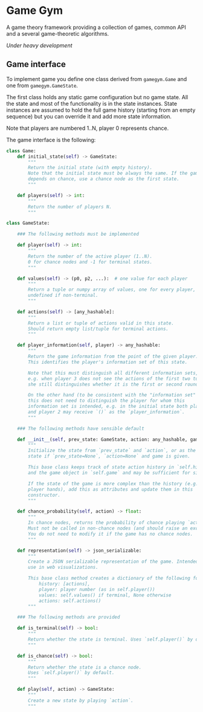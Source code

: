 # Game Gym

A game theory framework providing a collection of games, common API and a several game-theoretic algorithms.

*Under heavy development*

## Game interface

To implement game you define one class derived from `gamegym.Game` and one from
`gamegym.GameState`.

The first class holds any static game configuration but no game state.
All the state and most of the functionality is in the state instances.
State instances are assumed to hold the full game history (starting from an
empty sequence) but you can override it and add more state information.

Note that players are numbered 1..N, player 0 represents chance.

The game interface is the following:

```python
class Game:
    def initial_state(self) -> GameState:
        """
        Return the initial state (with empty history).
        Note that the initial state must be always the same. If the game start
        depends on chance, use a chance node as the first state.
        """

    def players(self) -> int:
        """
        Return the number of players N.
        """

class GameState:

    ### The following methods must be implemented

    def player(self) -> int:
        """
        Return the number of the active player (1..N).
        0 for chance nodes and -1 for terminal states.
        """

    def values(self) -> (p0, p2, ...):  # one value for each player
        """
        Return a tuple or numpy array of values, one for every player,
        undefined if non-terminal.
        """

    def actions(self) -> [any_hashable]:
        """
        Return a list or tuple of actions valid in this state.
        Should return empty list/tuple for terminal actions.
        """

    def player_information(self, player) -> any_hashable:
        """
        Return the game information from the point of the given player.
        This identifies the player's information set of this state.

        Note that this must distinguish all different information sets,
        e.g. when player 3 does not see the actions of the first two turns,
        she still distinguishes whether it is the first or second round.

        On the other hand (to be consistent with the "information set" concept),
        this does not need to distinguish the player for whom this
        information set is intended, e.g. in the initial state both player 1
        and player 2 may receive `()` as the `player_information`.
        """

    ### The following methods have sensible default

    def __init__(self, prev_state: GameState, action: any_hashable, game=None):
        """
        Initialize the state from `prev_state` and `action`, or as the initial
        state if `prev_state=None`, `action=None` and game is given.

        This base class keeps track of state action history in `self.history`
        and the game object in `self.game` and may be sufficient for simple games.

        If the state of the game is more complex than the history (e.g. cards in
        player hands), add this as attributes and update them in this
        constructor.
        """

    def chance_probability(self, action) -> float:
        """
        In chance nodes, returns the probability of chance playing `action`.
        Must not be called in non-chance nodes (and should raise an exception).
        You do not need to modify it if the game has no chance nodes.
        """

    def representation(self) -> json_serializable:
        """
        Create a JSON serializable representation of the game. Intended for
        use in web visualizations.

        This base class method creates a dictionary of the following form:
            history: [actions],
            player: player number (as in self.player())
            values: self.values() if terminal, None otherwise
            actions: self.actions()
        """

    ### The following methods are provided

    def is_terminal(self) -> bool:
        """
        Return whether the state is terminal. Uses `self.player()` by default.
        """

    def is_chance(self) -> bool:
        """
        Return whether the state is a chance node.
        Uses `self.player()` by default.
        """

    def play(self, action) -> GameState:
        """
        Create a new state by playing `action`.
        """
```
